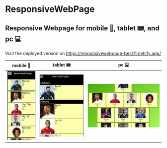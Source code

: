 # ResponsiveWebPage
## Responsive Webpage for mobile 📱, tablet 📟, and pc 💻

Visit the deployed version on https://responsivewebpage-best11.netlify.app/

| mobile 📱 | tablet 📟 | pc 💻 |
|---|---|---|
| ![Application Preview](https://github.com/KhaledTaymour/ResponsiveWebPage/blob/master/assets/screenshots/mobile.png?raw=true) | ![Application Preview](https://github.com/KhaledTaymour/ResponsiveWebPage/blob/master/assets/screenshots/tablet.png?raw=true) | ![Application Preview](https://github.com/KhaledTaymour/ResponsiveWebPage/blob/master/assets/screenshots/pc.png?raw=true) |
